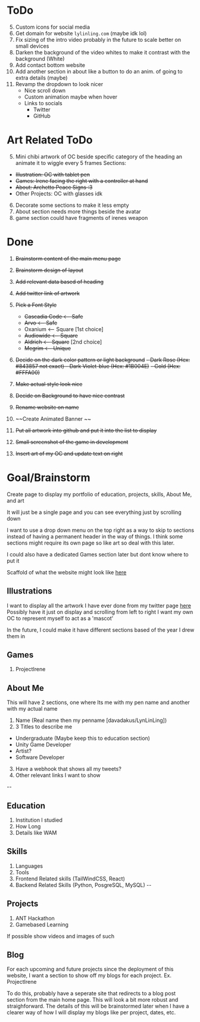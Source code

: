 # ToDo
5. Custom icons for social media
11. Get domain for website `lylinling.com` (maybe idk lol)
12. Fix sizing of the intro video probably in the future to scale better on small devices
13. Darken the background of the video whites to make it contrast with the background (White)
14. Add contact bottom website
15. Add another section in about like a button to do an anim. of going to extra details (maybe)
16. Revamp the dropdown to look nicer 
    - Nice scroll down
    - Custom animation maybe when hover
    - Links to socials
        - Twitter
        - GitHub

# Art Related ToDo
5. Mini chibi artwork of OC beside specific category of the heading an animate it to wiggle every 5 frames
Sections:
- ~~Illustration: OC with tablet pen~~
- ~~Games: Irene facing the right with a controller at hand~~
- ~~About: Archetto Peace Signs :3~~
- Other Projects: OC with glasses idk
6. Decorate some sections to make it less empty
7. About section needs more things beside the avatar
8. game section could have fragments of irenes weapon



# Done
1. ~~Brainstorm content of the main menu page~~
2. ~~Brainstorm design of layout~~ 
3. ~~Add relevant data based of heading~~
4. ~~Add twitter link of artwork~~
6. ~~Pick a Font Style~~
    - ~~Cascadia Code <-- Safe~~
    - ~~Arvo <-- Safe~~
    - Oxanium <-- Square [1st choice]
    - ~~Audiowide <-- Square~~
    - ~~Aldrich <-- Square~~ [2nd choice]
    - ~~Megrim <-- Unique~~
7. ~~Decide on the dark color pattern or light background~~
    ~~- Dark Rose (Hex: #843857 not exact) <rose-900>~~
    ~~- Dark Violet-blue (Hex: #1B004E)~~
    ~~- Gold (Hex: #FFFA00)~~
8. ~~Make actual style look nice~~
9. ~~Decide on Background to have nice contrast~~
10. ~~Rename website on name~~

1. ~~Create Animated Banner ~~
2. ~~Put all artwork into github and put it into the list to display~~ 
3. ~~Small screenshot of the game in development~~
4. ~~Insert art of my OC and update text on right~~

# Goal/Brainstorm
Create page to display my portfolio of education, projects, skills, About Me, and art

It will just be a single page and you can see everything just by scrolling down

I want to use a drop down menu on the top right as a way to skip to sections instead of having a permanent header in the way of things. I think some sections might require its own page so like art so deal with this later.

I could also have a dedicated Games section later but dont know where to put it

Scaffold of what the website might look like [here](https://www.figma.com/board/efyMloz2dygVGB7CYdJpNZ/Personal-Website?node-id=0-1&p=f&t=E5KB9fY22bN09vh6-0)
## Illustrations
I want to display all the artwork I have ever done from my twitter page [here](https://x.com/LyNLinLing)
Possibly have it just on display and scrolling from left to right
I want my own OC to represent myself to act as a 'mascot'

In the future, I could make it have different sections based of the year I drew them in

## Games
1. ProjectIrene

## About Me
This will have 2 sections, one where Its me with my pen name and another with my actual name
1. Name (Real name then my penname [davadakus/LynLinLing])
2. 3 Titles to describe me
- Undergraduate (Maybe keep this to education section)
- Unity Game Developer
- Artist?
- Software Developer
3. Have a webhook that shows all my tweets?
4. Other relevant links I want to show

--
## Education
1. Institution I studied
2. How Long
3. Details like WAM

## Skills
1. Languages
2. Tools
3. Frontend Related skills (TailWindCSS, React)
4. Backend Related Skills (Python, PosgreSQL, MySQL)
--

## Projects
1. ANT Hackathon 
2. Gamebased Learning

If possible show videos and images of such




## Blog
For each upcoming and future projects since the deployment of this website, I want a section to show off my blogs for each project. Ex. ProjectIrene

To do this, probably have a seperate site that redirects to a blog post section from the main home page. This will look a bit more robust and straighforward.
The details of this will be brainstormed later when I have a clearer way of how I will display my blogs like per project, dates, etc.
